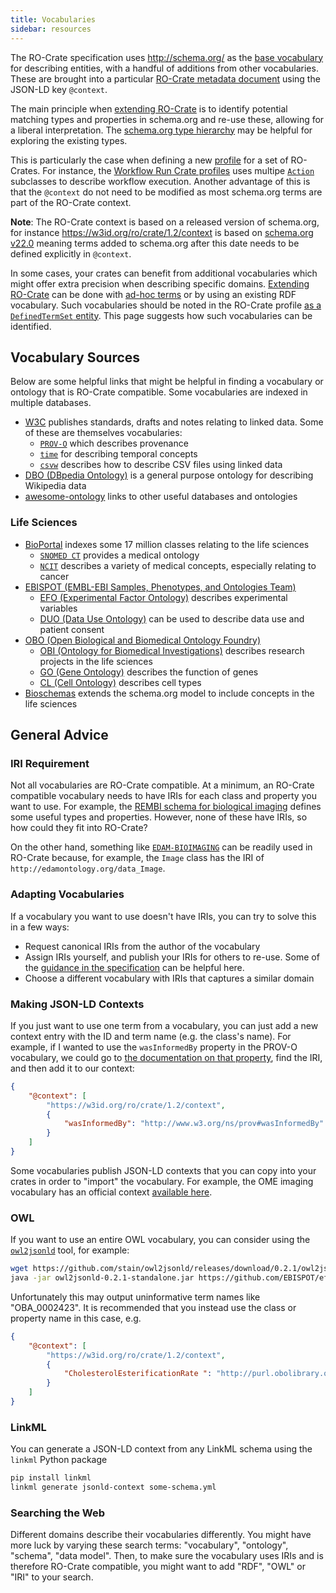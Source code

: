 ```yaml
---
title: Vocabularies
sidebar: resources
---
```


The RO-Crate specification uses <http://schema.org/> as the [base vocabulary](https://www.researchobject.org/ro-crate/specification/1.2/metadata.html#base-metadata-standard-schemaorg) for describing entities, with a handful of additions from other vocabularies.  These are brought into a particular [RO-Crate metadata document](https://www.researchobject.org/ro-crate/specification/1.2/structure.html#ro-crate-metadata-document-ro-crate-metadatajson) using the JSON-LD key `@context`.

The main principle when [extending RO-Crate](https://www.researchobject.org/ro-crate/specification/1.2/appendix/jsonld#extending-ro-crate) is to identify potential matching types and properties in schema.org and re-use these, allowing for a liberal interpretation. The [schema.org type hierarchy](https://schema.org/docs/full.html) may be helpful for exploring the existing types.  

This is particularly the case when defining a new [profile](https://www.researchobject.org/ro-crate/specification/1.2/profiles.html) for a set of RO-Crates. For instance, the [Workflow Run Crate profiles](https://www.researchobject.org/workflow-run-crate/) uses multipe [`Action`](https://schema.org/Action) subclasses to describe workflow execution. Another advantage of this is that the `@context` do not need to be modified as most schema.org terms are part of the RO-Crate context.

**Note**: The RO-Crate context is based on a released version of schema.org, for instance <https://w3id.org/ro/crate/1.2/context> is based on [schema.org v22.0](https://schema.org/docs/releases.html#v22.0) meaning terms added to schema.org after this date needs to be defined explicitly in `@context`.

In some cases, your crates can benefit from additional vocabularies which might offer extra precision when describing specific domains. [Extending RO-Crate](https://www.researchobject.org/ro-crate/specification/1.2/appendix/jsonld#extending-ro-crate) can be done with [ad-hoc terms](https://www.researchobject.org/ro-crate/specification/1.2/appendix/jsonld#adding-new-or-ad-hoc-vocabulary-terms) or by using an existing RDF vocabulary. Such vocabularies should be noted in the RO-Crate profile [as a `DefinedTermSet` entity](https://www.researchobject.org/ro-crate/specification/1.2/profiles.html#extension-vocabularies). This page suggests how such vocabularies can be identified.

## Vocabulary Sources

Below are some helpful links that might be helpful in finding a vocabulary or ontology that is RO-Crate compatible.
Some vocabularies are indexed in multiple databases.

* [W3C](https://www.w3.org/TR/?filter-tr-name=&tags%5B%5D=data) publishes standards, drafts and notes relating to linked data. Some of these are themselves vocabularies:
    * [`PROV-O`](https://www.w3.org/TR/2013/REC-prov-o-20130430/#prov-o-at-a-glance) which describes provenance
    * [`time`](https://www.w3.org/TR/owl-time/#summary) for describing temporal concepts
    * [`csvw`](https://www.w3.org/TR/tabular-data-primer/) describes how to describe CSV files using linked data
* [DBO (DBpedia Ontology)](https://dbpedia.org/ontology/) is a general purpose ontology for describing Wikipedia data
* [awesome-ontology](https://github.com/ozekik/awesome-ontology?tab=readme-ov-file#ontologies-and-vocabularies) links to other useful databases and ontologies

### Life Sciences

* [BioPortal](https://bioportal.bioontology.org/) indexes some 17 million classes relating to the life sciences
    * [`SNOMED CT`](https://bioportal.bioontology.org/ontologies/SNOMEDCT) provides a medical ontology
    * [`NCIT`](https://bioportal.bioontology.org/ontologies/NCIT) describes a variety of medical concepts, especially relating to cancer
* [EBISPOT (EMBL-EBI Samples, Phenotypes, and Ontologies Team)](https://github.com/orgs/EBISPOT/repositories?language=&q=ontology&sort=&type=all)
    * [EFO (Experimental Factor Ontology)](https://www.ebi.ac.uk/efo/) describes experimental variables
    * [DUO (Data Use Ontology)](http://www.ontobee.org/ontology/DUO) can be used to describe data use and patient consent
* [OBO (Open Biological and Biomedical Ontology Foundry)](https://obofoundry.org/)
    * [OBI (Ontology for Biomedical Investigations)](https://obofoundry.org/ontology/obi.html) describes research projects in the life sciences
    * [GO (Gene Ontology)](https://geneontology.org/) describes the function of genes
    * [CL (Cell Ontology)](https://obofoundry.org/ontology/cl.html) describes cell types
* [Bioschemas](https://bioschemas.org/) extends the schema.org model to include concepts in the life sciences


## General Advice

### IRI Requirement

Not all vocabularies are RO-Crate compatible.
At a minimum, an RO-Crate compatible vocabulary needs to have IRIs for each class and property you want to use.
For example, the [REMBI schema for biological imaging](https://www.ebi.ac.uk/bioimage-archive/rembi-model-reference/) defines some useful types and properties.
However, none of these have IRIs, so how could they fit into RO-Crate?

On the other hand, something like [`EDAM-BIOIMAGING`](https://bioportal.bioontology.org/ontologies/EDAM-BIOIMAGING?p=classes) can be readily used in RO-Crate because, for example, the `Image` class has the IRI of `http://edamontology.org/data_Image`.

### Adapting Vocabularies

If a vocabulary you want to use doesn't have IRIs, you can try to solve this in a few ways:

* Request canonical IRIs from the author of the vocabulary
* Assign IRIs yourself, and publish your IRIs for others to re-use. Some of the [guidance in the specification](https://www.researchobject.org/ro-crate/specification/1.2/appendix/jsonld.html#adding-new-or-ad-hoc-vocabulary-terms) can be helpful here.
* Choose a different vocabulary with IRIs that captures a similar domain

### Making JSON-LD Contexts

If you just want to use one term from a vocabulary, you can just add a new context entry with the ID and term name (e.g. the class's name).
For example, if I wanted to use the `wasInformedBy` property in the PROV-O vocabulary, we could go to [the documentation on that property](https://www.w3.org/TR/prov-o/#wasInformedBy), find the IRI, and then add it to our context:
```json
{
    "@context": [
        "https://w3id.org/ro/crate/1.2/context",
        {
            "wasInformedBy": "http://www.w3.org/ns/prov#wasInformedBy"
        }
    ]
}
```

Some vocabularies publish JSON-LD contexts that you can copy into your crates in order to "import" the vocabulary.
For example, the OME imaging vocabulary has an official context [available here](https://gist.github.com/stefanches7/5b3402331d901bb3c3384bac047c4ac2).

### OWL

If you want to use an entire OWL vocabulary, you can consider using the [`owl2jsonld`](https://github.com/stain/owl2jsonld) tool, for example:

```bash
wget https://github.com/stain/owl2jsonld/releases/download/0.2.1/owl2jsonld-0.2.1-standalone.jar
java -jar owl2jsonld-0.2.1-standalone.jar https://github.com/EBISPOT/efo/releases/download/current/efo.owl
```

Unfortunately this may output uninformative term names like "OBA_0002423".
It is recommended that you instead use the class or property name in this case, e.g.
```json
{
    "@context": [
        "https://w3id.org/ro/crate/1.2/context",
        {
            "CholesterolEsterificationRate ": "http://purl.obolibrary.org/obo/OBA_0002423"
        }
    ]
}
```

### LinkML

You can generate a JSON-LD context from any LinkML schema using the `linkml` Python package

```bash
pip install linkml
linkml generate jsonld-context some-schema.yml
```

### Searching the Web

Different domains describe their vocabularies differently.
You might have more luck by varying these search terms: "vocabulary", "ontology", "schema", "data model".
Then, to make sure the vocabulary uses IRIs and is therefore RO-Crate compatible, you might want to add "RDF", "OWL" or "IRI" to your search.
